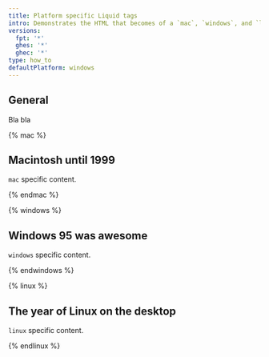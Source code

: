 ```yaml
---
title: Platform specific Liquid tags
intro: Demonstrates the HTML that becomes of a `mac`, `windows`, and `linux` Liquid tags
versions:
  fpt: '*'
  ghes: '*'
  ghec: '*'
type: how_to
defaultPlatform: windows
---
```


## General

Bla bla

{% mac %}

## Macintosh until 1999

`mac` specific content.

{% endmac %}

{% windows %}

## Windows 95 was awesome

`windows` specific content.

{% endwindows %}

{% linux %}

## The year of Linux on the desktop

`linux` specific content.

{% endlinux %}
